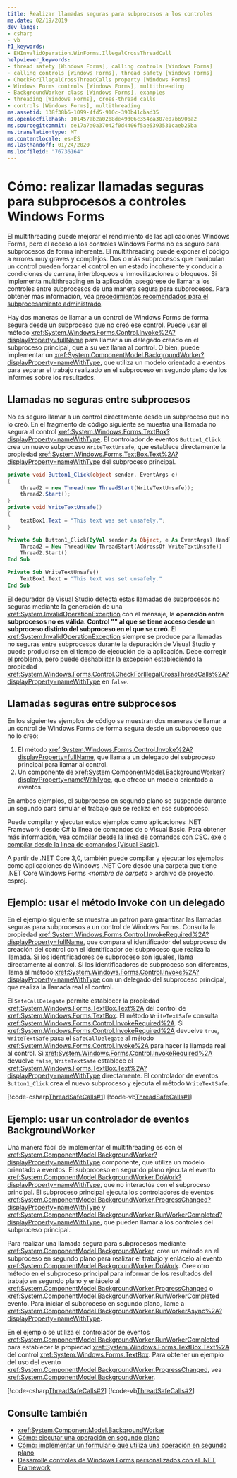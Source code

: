 ```yaml
---
title: Realizar llamadas seguras para subprocesos a los controles
ms.date: 02/19/2019
dev_langs:
- csharp
- vb
f1_keywords:
- EHInvalidOperation.WinForms.IllegalCrossThreadCall
helpviewer_keywords:
- thread safety [Windows Forms], calling controls [Windows Forms]
- calling controls [Windows Forms], thread safety [Windows Forms]
- CheckForIllegalCrossThreadCalls property [Windows Forms]
- Windows Forms controls [Windows Forms], multithreading
- BackgroundWorker class [Windows Forms], examples
- threading [Windows Forms], cross-thread calls
- controls [Windows Forms], multithreading
ms.assetid: 138f38b6-1099-4fd5-910c-390b41cbad35
ms.openlocfilehash: 101457ab2a02b8de49d06c354ca307e07b690ba2
ms.sourcegitcommit: de17a7a0a37042f0d4406f5ae5393531caeb25ba
ms.translationtype: MT
ms.contentlocale: es-ES
ms.lasthandoff: 01/24/2020
ms.locfileid: "76736164"
---
```

# <a name="how-to-make-thread-safe-calls-to-windows-forms-controls"></a>Cómo: realizar llamadas seguras para subprocesos a controles Windows Forms

El multithreading puede mejorar el rendimiento de las aplicaciones Windows Forms, pero el acceso a los controles Windows Forms no es seguro para subprocesos de forma inherente. El multithreading puede exponer el código a errores muy graves y complejos. Dos o más subprocesos que manipulan un control pueden forzar el control en un estado incoherente y conducir a condiciones de carrera, interbloqueos e inmovilizaciones o bloqueos. Si implementa multithreading en la aplicación, asegúrese de llamar a los controles entre subprocesos de una manera segura para subprocesos. Para obtener más información, vea [procedimientos recomendados para el subprocesamiento administrado](../../../standard/threading/managed-threading-best-practices.md). 

Hay dos maneras de llamar a un control de Windows Forms de forma segura desde un subproceso que no creó ese control. Puede usar el método <xref:System.Windows.Forms.Control.Invoke%2A?displayProperty=fullName> para llamar a un delegado creado en el subproceso principal, que a su vez llama al control. O bien, puede implementar un <xref:System.ComponentModel.BackgroundWorker?displayProperty=nameWithType>, que utiliza un modelo orientado a eventos para separar el trabajo realizado en el subproceso en segundo plano de los informes sobre los resultados. 

## <a name="unsafe-cross-thread-calls"></a>Llamadas no seguras entre subprocesos

No es seguro llamar a un control directamente desde un subproceso que no lo creó. En el fragmento de código siguiente se muestra una llamada no segura al control <xref:System.Windows.Forms.TextBox?displayProperty=nameWithType>. El controlador de eventos `Button1_Click` crea un nuevo subproceso `WriteTextUnsafe`, que establece directamente la propiedad <xref:System.Windows.Forms.TextBox.Text%2A?displayProperty=nameWithType> del subproceso principal. 

```csharp
private void Button1_Click(object sender, EventArgs e)
{
    thread2 = new Thread(new ThreadStart(WriteTextUnsafe));
    thread2.Start();
}
private void WriteTextUnsafe()
{
    textBox1.Text = "This text was set unsafely.";
}
```

```vb
Private Sub Button1_Click(ByVal sender As Object, e As EventArgs) Handles Button1.Click
    Thread2 = New Thread(New ThreadStart(AddressOf WriteTextUnsafe))
    Thread2.Start()
End Sub

Private Sub WriteTextUnsafe()
    TextBox1.Text = "This text was set unsafely."
End Sub
```

El depurador de Visual Studio detecta estas llamadas de subprocesos no seguras mediante la generación de una <xref:System.InvalidOperationException> con el mensaje, la **operación entre subprocesos no es válida. Control "" al que se tiene acceso desde un subproceso distinto del subproceso en el que se creó.** El <xref:System.InvalidOperationException> siempre se produce para llamadas no seguras entre subprocesos durante la depuración de Visual Studio y puede producirse en el tiempo de ejecución de la aplicación. Debe corregir el problema, pero puede deshabilitar la excepción estableciendo la propiedad <xref:System.Windows.Forms.Control.CheckForIllegalCrossThreadCalls%2A?displayProperty=nameWithType> en `false`.

## <a name="safe-cross-thread-calls"></a>Llamadas seguras entre subprocesos 

En los siguientes ejemplos de código se muestran dos maneras de llamar a un control de Windows Forms de forma segura desde un subproceso que no lo creó: 

1. El método <xref:System.Windows.Forms.Control.Invoke%2A?displayProperty=fullName>, que llama a un delegado del subproceso principal para llamar al control. 
2. Un componente de <xref:System.ComponentModel.BackgroundWorker?displayProperty=nameWithType>, que ofrece un modelo orientado a eventos. 

En ambos ejemplos, el subproceso en segundo plano se suspende durante un segundo para simular el trabajo que se realiza en ese subproceso. 

Puede compilar y ejecutar estos ejemplos como aplicaciones .NET Framework desde C# la línea de comandos de o Visual Basic. Para obtener más información, vea [compilar desde la línea de comandos con CSC. exe](../../../csharp/language-reference/compiler-options/command-line-building-with-csc-exe.md) o [compilar desde la línea de comandos (Visual Basic)](../../../visual-basic/reference/command-line-compiler/building-from-the-command-line.md). 

A partir de .NET Core 3,0, también puede compilar y ejecutar los ejemplos como aplicaciones de Windows .NET Core desde una carpeta que tiene .NET Core Windows Forms *\<nombre de carpeta >* archivo de proyecto. csproj. 

## <a name="example-use-the-invoke-method-with-a-delegate"></a>Ejemplo: usar el método Invoke con un delegado

En el ejemplo siguiente se muestra un patrón para garantizar las llamadas seguras para subprocesos a un control de Windows Forms. Consulta la propiedad <xref:System.Windows.Forms.Control.InvokeRequired%2A?displayProperty=fullName>, que compara el identificador del subproceso de creación del control con el identificador del subproceso que realiza la llamada. Si los identificadores de subproceso son iguales, llama directamente al control. Si los identificadores de subproceso son diferentes, llama al método <xref:System.Windows.Forms.Control.Invoke%2A?displayProperty=nameWithType> con un delegado del subproceso principal, que realiza la llamada real al control.

El `SafeCallDelegate` permite establecer la propiedad <xref:System.Windows.Forms.TextBox.Text%2A> del control de <xref:System.Windows.Forms.TextBox>. El método `WriteTextSafe` consulta <xref:System.Windows.Forms.Control.InvokeRequired%2A>. Si <xref:System.Windows.Forms.Control.InvokeRequired%2A> devuelve `true`, `WriteTextSafe` pasa el `SafeCallDelegate` al método <xref:System.Windows.Forms.Control.Invoke%2A> para hacer la llamada real al control. Si <xref:System.Windows.Forms.Control.InvokeRequired%2A> devuelve `false`, `WriteTextSafe` establece el <xref:System.Windows.Forms.TextBox.Text%2A?displayProperty=nameWithType> directamente. El controlador de eventos `Button1_Click` crea el nuevo subproceso y ejecuta el método `WriteTextSafe`. 

 [!code-csharp[ThreadSafeCalls#1](~/samples/snippets/winforms/thread-safe/example1/cs/Form1.cs)]
 [!code-vb[ThreadSafeCalls#1](~/samples/snippets/winforms/thread-safe/example1/vb/Form1.vb)]  

## <a name="example-use-a-backgroundworker-event-handler"></a>Ejemplo: usar un controlador de eventos BackgroundWorker

Una manera fácil de implementar el multithreading es con el <xref:System.ComponentModel.BackgroundWorker?displayProperty=nameWithType> componente, que utiliza un modelo orientado a eventos. El subproceso en segundo plano ejecuta el evento <xref:System.ComponentModel.BackgroundWorker.DoWork?displayProperty=nameWithType>, que no interactúa con el subproceso principal. El subproceso principal ejecuta los controladores de eventos <xref:System.ComponentModel.BackgroundWorker.ProgressChanged?displayProperty=nameWithType> y <xref:System.ComponentModel.BackgroundWorker.RunWorkerCompleted?displayProperty=nameWithType>, que pueden llamar a los controles del subproceso principal.

Para realizar una llamada segura para subprocesos mediante <xref:System.ComponentModel.BackgroundWorker>, cree un método en el subproceso en segundo plano para realizar el trabajo y enlácelo al evento <xref:System.ComponentModel.BackgroundWorker.DoWork>. Cree otro método en el subproceso principal para informar de los resultados del trabajo en segundo plano y enlácelo al <xref:System.ComponentModel.BackgroundWorker.ProgressChanged> o <xref:System.ComponentModel.BackgroundWorker.RunWorkerCompleted> evento. Para iniciar el subproceso en segundo plano, llame a <xref:System.ComponentModel.BackgroundWorker.RunWorkerAsync%2A?displayProperty=nameWithType>. 

En el ejemplo se utiliza el controlador de eventos <xref:System.ComponentModel.BackgroundWorker.RunWorkerCompleted> para establecer la propiedad <xref:System.Windows.Forms.TextBox.Text%2A> del control <xref:System.Windows.Forms.TextBox>. Para obtener un ejemplo del uso del evento <xref:System.ComponentModel.BackgroundWorker.ProgressChanged>, vea <xref:System.ComponentModel.BackgroundWorker>. 

 [!code-csharp[ThreadSafeCalls#2](~/samples/snippets/winforms/thread-safe/example2/cs/Form1.cs)]
 [!code-vb[ThreadSafeCalls#2](~/samples/snippets/winforms/thread-safe/example2/vb/Form1.vb)]  

## <a name="see-also"></a>Consulte también

- <xref:System.ComponentModel.BackgroundWorker>
- [Cómo: ejecutar una operación en segundo plano](how-to-run-an-operation-in-the-background.md)
- [Cómo: implementar un formulario que utiliza una operación en segundo plano](how-to-implement-a-form-that-uses-a-background-operation.md)
- [Desarrolle controles de Windows Forms personalizados con el .NET Framework](developing-custom-windows-forms-controls.md)
